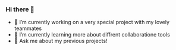 ### Hi there 👋

- 🔭 I’m currently working on a very special project with my lovely teammates 
- 🌱 I’m currently learning more about diffrent collaboratione tools
- 💬 Ask me about my previous projects!
<!--
**kingawr123/kingawr123** is a ✨ _special_ ✨ repository because its `README.md` (this file) appears on your GitHub profile.

Here are some ideas to get you started:

- 🔭 I’m currently working on ...
- 🌱 I’m currently learning ...
- 👯 I’m looking to collaborate on ...
- 🤔 I’m looking for help with ...
- 💬 Ask me about ...
- 📫 How to reach me: ...
- 😄 Pronouns: ...
- ⚡ Fun fact: ...
-->
